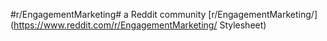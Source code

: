 #r/EngagementMarketing#
a Reddit community [r/EngagementMarketing/](https://www.reddit.com/r/EngagementMarketing/ Stylesheet)
